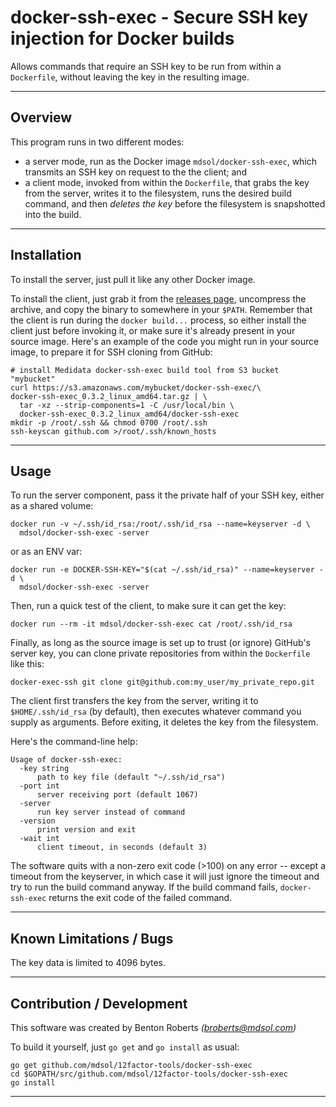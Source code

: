 docker-ssh-exec - Secure SSH key injection for Docker builds
================
Allows commands that require an SSH key to be run from within a `Dockerfile`, without leaving the key in the resulting image.

----------------
Overview
----------------
This program runs in two different modes:

* a server mode, run as the Docker image `mdsol/docker-ssh-exec`, which transmits an SSH key on request to the the client; and
* a client mode, invoked from within the `Dockerfile`, that grabs the key from the server, writes it to the filesystem, runs the desired build command, and then *deletes the key* before the filesystem is snapshotted into the build.

----------------
Installation
----------------
To install the server, just pull it like any other Docker image.

To install the client, just grab it from the [releases page][1], uncompress the archive, and copy the binary to somewhere in your `$PATH`. Remember that the client is run during the `docker build...` process, so either install the client just before invoking it, or make sure it's already present in your source image. Here's an example of the code you might run in your source image, to prepare it for SSH cloning from GitHub:

    # install Medidata docker-ssh-exec build tool from S3 bucket "mybucket"
    curl https://s3.amazonaws.com/mybucket/docker-ssh-exec/\
    docker-ssh-exec_0.3.2_linux_amd64.tar.gz | \
      tar -xz --strip-components=1 -C /usr/local/bin \
      docker-ssh-exec_0.3.2_linux_amd64/docker-ssh-exec
    mkdir -p /root/.ssh && chmod 0700 /root/.ssh
    ssh-keyscan github.com >/root/.ssh/known_hosts


----------------
Usage
----------------
To run the server component, pass it the private half of your SSH key, either as a shared volume:

    docker run -v ~/.ssh/id_rsa:/root/.ssh/id_rsa --name=keyserver -d \
      mdsol/docker-ssh-exec -server

or as an ENV var:

    docker run -e DOCKER-SSH-KEY="$(cat ~/.ssh/id_rsa)" --name=keyserver -d \
      mdsol/docker-ssh-exec -server

Then, run a quick test of the client, to make sure it can get the key:

    docker run --rm -it mdsol/docker-ssh-exec cat /root/.ssh/id_rsa

Finally, as long as the source image is set up to trust (or ignore) GitHub's server key, you can clone private repositories from within the `Dockerfile` like this:

    docker-exec-ssh git clone git@github.com:my_user/my_private_repo.git

The client first transfers the key from the server, writing it to `$HOME/.ssh/id_rsa` (by default), then executes whatever command you supply as arguments. Before exiting, it deletes the key from the filesystem.

Here's the command-line help:

    Usage of docker-ssh-exec:
      -key string
          path to key file (default "~/.ssh/id_rsa")
      -port int
          server receiving port (default 1067)
      -server
          run key server instead of command
      -version
          print version and exit
      -wait int
          client timeout, in seconds (default 3)

The software quits with a non-zero exit code (>100) on any error -- except a timeout from the keyserver, in which case it will just ignore the timeout and try to run the build command anyway. If the build command fails, `docker-ssh-exec` returns the exit code of the failed command.


----------------
Known Limitations / Bugs
----------------
The key data is limited to 4096 bytes.


----------------
Contribution / Development
----------------
This software was created by Benton Roberts _(broberts@mdsol.com)_

To build it yourself, just `go get` and `go install` as usual:

    go get github.com/mdsol/12factor-tools/docker-ssh-exec
    cd $GOPATH/src/github.com/mdsol/12factor-tools/docker-ssh-exec
    go install


--------
[1]: https://github.com/mdsol/12factor-tools/releases
